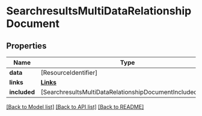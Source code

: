 # SearchresultsMultiDataRelationshipDocument

## Properties
Name | Type | Description | Notes
------------ | ------------- | ------------- | -------------
**data** | [ResourceIdentifier] |  | [optional] 
**links** | [**Links**](Links.md) |  | [optional] 
**included** | [SearchresultsMultiDataRelationshipDocumentIncludedInner] |  | [optional] 

[[Back to Model list]](../README.md#documentation-for-models) [[Back to API list]](../README.md#documentation-for-api-endpoints) [[Back to README]](../README.md)


